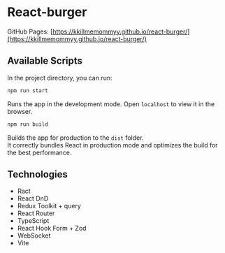 # React-burger
GitHub Pages: [https://kkillmemommyy.github.io/react-burger/](https://kkillmemommyy.github.io/react-burger/)

## Available Scripts
In the project directory, you can run:
```bash
npm run start
```
Runs the app in the development mode.
Open `localhost` to view it in the browser.

```bash
npm run build
```
Builds the app for production to the `dist` folder.  
It correctly bundles React in production mode and optimizes the build for the best performance.

## Technologies
- Ract
- React DnD
- Redux Toolkit + query
- React Router
- TypeScript
- React Hook Form + Zod
- WebSocket
- Vite